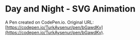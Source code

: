 # Day and Night - SVG Animation

A Pen created on CodePen.io. Original URL: [https://codepen.io/TurkAysenur/pen/bGawdKv](https://codepen.io/TurkAysenur/pen/bGawdKv).

